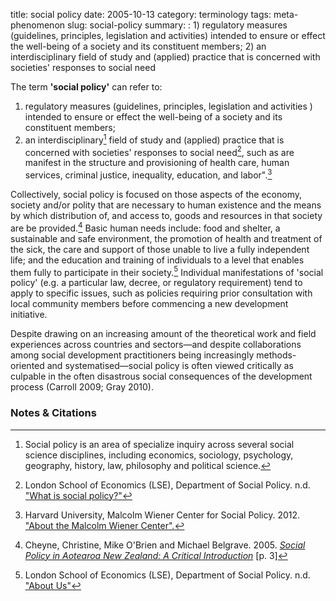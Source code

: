 title: social policy
date: 2005-10-13
category: terminology
tags: meta-phenomenon
slug: social-policy
summary: : 1) regulatory measures (guidelines, principles, legislation and activities) intended to ensure or effect the well-being of a society and its constituent members; 2) an interdisciplinary field of study and (applied) practice that is concerned with societies' responses to social need 

<!---
tags:
summary:
--->
<!---
---
layout: post
title:  social policy
date:   2005-10-13 08:11:36
categories: terminology
permalink: /social-policy/
published: true
comments: true
---
--->

The term **'social policy'** can refer to:

1. regulatory measures (guidelines, principles, legislation and activities ) intended to ensure or effect the well-being of a society and its constituent members;
2. an interdisciplinary[^1] field of study and (applied) practice that is concerned with societies' responses to social need[^2], such as are manifest in the structure and provisioning of health care, human services, criminal justice, inequality, education, and labor".[^3] 


Collectively, social policy is focused on those aspects of the economy, society and/or polity that are necessary to human existence and the means by which distribution of, and access to, goods and resources in that society are be provided.[^4] Basic human needs include: food and shelter, a sustainable and safe environment, the promotion of health and treatment of the sick, the care and support of those unable to live a fully independent life; and the education and training of individuals to a level that enables them fully to participate in their society.[^5] Individual manifestations of 'social policy' (e.g. a particular law, decree, or regulatory requirement) tend to apply to specific issues, such as policies requiring prior consultation with local community members before commencing a new development initiative.

Despite drawing on an increasing amount of the theoretical work and field experiences across countries and sectors—and despite collaborations among social development practitioners being increasingly methods-oriented and systematised—social policy is often viewed critically as culpable in the often disastrous social consequences of the development process (Carroll 2009; Gray 2010).

### Notes & Citations

[^1]: Social policy is an area of specialize inquiry across several social science disciplines, including economics, sociology, psychology, geography, history, law, philosophy and political science.
[^2]: London School of Economics (LSE), Department of Social Policy. n.d. ["What is social policy?"](http://www2.lse.ac.uk/socialPolicy/aboutUs/introduction.aspx)
[^3]: Harvard University, Malcolm Wiener Center for Social Policy. 2012. ["About the Malcolm Wiener Center".](http://www.hks.harvard.edu/centers/wiener)
[^4]: Cheyne, Christine, Mike O'Brien and Michael Belgrave. 2005. *[Social Policy in Aotearoa New Zealand: A Critical Introduction](https://books.google.com/books?id=g_vZAAAAMAAJ&q=Social+Policy+in+Aotearoa/New+Zealand&dq=Social+Policy+in+Aotearoa/New+Zealand&hl=en&sa=X&ei=hs_HVP-GOouEyQSjlID4Bg&ved=0CC0Q6AEwAA)* [p. 3]
[^5]: London School of Economics (LSE), Department of Social Policy. n.d. ["About Us"](http://www2.lse.ac.uk/socialPolicy/aboutUs/introduction.asp)

<!--


World Bank. "[Definitions](http://go.worldbank.org/STEWT8SF30)".

Policy: a statement of broad substantive policy principles that require, permit or constrain Bank activities to achieve institutional goals.

-->
